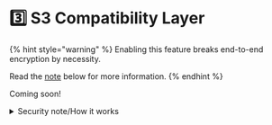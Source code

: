 # 3️⃣ S3 Compatibility Layer

{% hint style="warning" %}
Enabling this feature breaks end-to-end encryption by necessity.

Read the [note](s3-compatibility-layer.md#security-note) below for more information.
{% endhint %}

Coming soon!

<details>

<summary>Security note/How it works</summary>

S3 functionality breaks end-to-end encryption. This is because we can't send you your files over HTTP without decrypting them first.

To enable S3 for a drive, you'll issue Banyan an encryption key for the drive that you want to serve over S3. We will custody that in an isolated area of our infrastructure. (TODO: add guide for how to do this in the frontend)

When you make a request using S3, it routes to a separate service that Banyan runs. That service will retrieve your drive, open using the key you issued us, and decrypt the file as we stream it to you.

</details>

